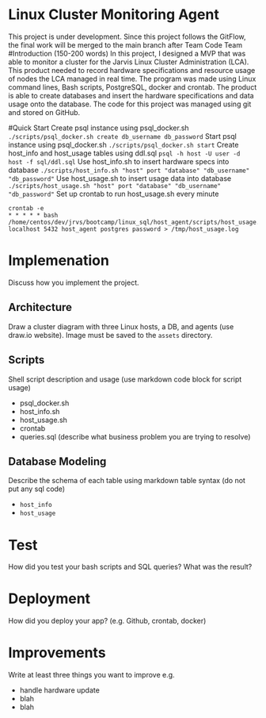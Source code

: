 # Linux Cluster Monitoring Agent
This project is under development. Since this project follows the GitFlow, the final work will be merged to the main branch after Team Code Team
#Introduction (150-200 words)
In this project, I designed a MVP that was able to monitor a cluster for the Jarvis Linux Cluster Administration (LCA). This product needed to record hardware specifications and resource usage of nodes the LCA managed in real time. The program was made using Linux command lines, Bash scripts, PostgreSQL, docker and crontab. The product is able to create databases and insert the hardware specifications and data usage onto the database. The code for this project was managed using git and stored on GitHub.

#Quick Start
Create psql instance using psql_docker.sh
`./scripts/psql_docker.sh create db_username db_password`
Start psql instance using psql_docker.sh
`./scripts/psql_docker.sh start`
Create host_info and host_usage tables using ddl.sql
`psql -h host -U user -d host -f sql/ddl.sql`
Use host_info.sh to insert hardware specs into database
`./scripts/host_info.sh "host" port "database" "db_username" "db_password"`
Use host_usage.sh to insert usage data into database
`./scripts/host_usage.sh "host" port "database" "db_username" "db_password"`
Set up crontab to run host_usage.sh every minute
```
crontab -e
* * * * * bash /home/centos/dev/jrvs/bootcamp/linux_sql/host_agent/scripts/host_usage.sh localhost 5432 host_agent postgres password > /tmp/host_usage.log
```

# Implemenation
Discuss how you implement the project.
## Architecture
Draw a cluster diagram with three Linux hosts, a DB, and agents (use draw.io website). Image must be saved to the `assets` directory.

## Scripts
Shell script description and usage (use markdown code block for script usage)
- psql_docker.sh
- host_info.sh
- host_usage.sh
- crontab
- queries.sql (describe what business problem you are trying to resolve)

## Database Modeling
Describe the schema of each table using markdown table syntax (do not put any sql code)
- `host_info`
- `host_usage`

# Test
How did you test your bash scripts and SQL queries? What was the result?

# Deployment
How did you deploy your app? (e.g. Github, crontab, docker)

# Improvements
Write at least three things you want to improve 
e.g. 
- handle hardware update 
- blah
- blah
